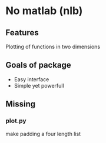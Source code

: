 # No matlab (nlb)

## Features

Plotting of functions in two dimensions


## Goals of package

- Easy interface
- Simple yet powerfull



## Missing

### plot.py

make padding a four length list


